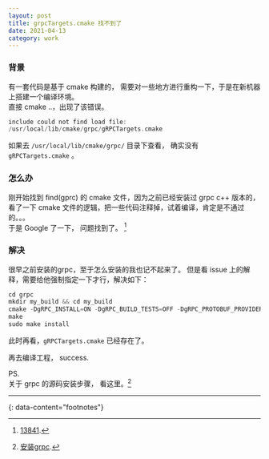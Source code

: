 ```yaml
---
layout: post
title: grpcTargets.cmake 找不到了
date: 2021-04-13
category: work
---
```


### 背景

有一套代码是基于 cmake 构建的， 需要对一些地方进行重构一下，于是在新机器上搭建一个编译环境。  
直接 cmake ..，出现了该错误。  

```c
include could not find load file:
/usr/local/lib/cmake/grpc/gRPCTargets.cmake
```

如果去 `/usr/local/lib/cmake/grpc/` 目录下查看， 确实没有 `gRPCTargets.cmake` 。  

### 怎么办
刚开始找到 find(gprc) 的 cmake 文件，因为之前已经安装过 grpc c++ 版本的，看了一下 cmake 文件的逻辑，把一些代码注释掉，试着编译，肯定是不通过的。。。  
于是 Google 了一下， 问题找到了。 [^1]  

### 解决
很早之前安装的grpc，至于怎么安装的我也记不起来了。 但是看 issue 上的解释，需要给他强制指定一下才行，解决如下：  

```c
cd grpc
mkdir my_build && cd my_build
cmake -DgRPC_INSTALL=ON -DgRPC_BUILD_TESTS=OFF -DgRPC_PROTOBUF_PROVIDER=package -DgRPC_ZLIB_PROVIDER=package -DgRPC_CARES_PROVIDER=package -DgRPC_SSL_PROVIDER=package -DCMAKE_BUILD_TYPE=Release ../.. 
make
sudo make install
```
此时再看，`gRPCTargets.cmake` 已经存在了。  

再去编译工程， success.  

PS.  
关于 grpc 的源码安装步骤， 看这里。[^2]  

---
{: data-content="footnotes"}

[^1]: [13841](https://github.com/grpc/grpc/issues/13841).   
[^2]: [安装grpc](http://beautifularea.cn/0067.html).
